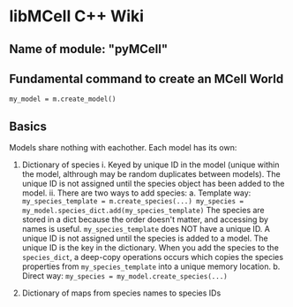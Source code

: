 # libMCell C++ Wiki

## Name of module: "pyMCell"

## Fundamental command to create an MCell World

```
my_model = m.create_model()
```

## Basics

Models share nothing with eachother. Each model has its own:

1. Dictionary of species
	i. Keyed by unique ID in the model (unique within the model, althrough may be random duplicates between models). The unique ID is not assigned until the species object has been added to the model.
	ii. There are two ways to add species:
		a. Template way:
		```
		my_species_template = m.create_species(...)
		my_species = my_model.species_dict.add(my_species_template)
		```
		The species are stored in a dict because the order doesn't matter, and accessing by names is useful.
		`my_species_template` does NOT have a unique ID. A unique ID is not assigned until the species is added to a model. The unique ID is the key in the dictionary.
		When you add the species to the `species_dict`, a deep-copy operations occurs which copies the species properties from `my_species_template` into a unique memory location.
		b. Direct way:
		```
		my_species = my_model.create_species(...)
		```

2. Dictionary of maps from species names to species IDs

